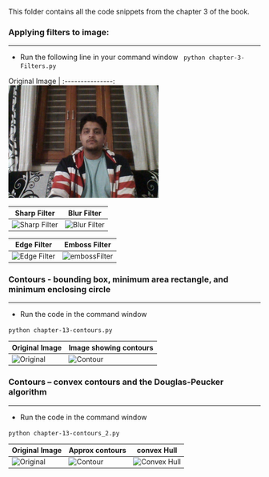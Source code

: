 
This folder contains all the code snippets from the chapter 3 of the book. 


### Applying filters to image:
_______________________________________________________________________________________________________________________________

- Run the following line in your command window 
` python chapter-3-Filters.py`

Original Image |
:---------------:
<img src="Images/OriginalImage.jpg" width="300" /> 

Sharp Filter| Blur Filter
---------|----------
![Sharp Filter](https://github.com/arpitj07/OpenCV-with-Python/blob/master/Project-2/Images/sharpFilter.jpg) |![Blur Filter](https://github.com/arpitj07/OpenCV-with-Python/blob/master/Project-2/Images/blurFilter.jpg)

 Edge Filter | Emboss Filter 
---------|----------
![ Edge Filter ](https://github.com/arpitj07/OpenCV-with-Python/blob/master/Project-2/Images/edgeFilter.jpg) | ![embossFilter](https://github.com/arpitj07/OpenCV-with-Python/blob/master/Project-2/Images/embossFilter.jpg)


### Contours - bounding box, minimum area rectangle, and minimum enclosing circle
______________________________________________________________________________________________________________________________

- Run the code in the command window 

`python chapter-13-contours.py`

Original Image| Image showing contours
---------|----------
![Original](https://github.com/arpitj07/OpenCV-with-Python/blob/master/Project-2/Images/image.jpg) |![Contour](https://github.com/arpitj07/OpenCV-with-Python/blob/master/Project-2/Images/Contour.jpg)


### Contours – convex contours and the Douglas-Peucker algorithm
______________________________________________________________________________________________________________________________

- Run the code in the command window 

`python chapter-13-contours_2.py`

Original Image| Approx contours | convex Hull
---------|----------|---------
![Original](https://github.com/arpitj07/OpenCV-with-Python/blob/master/Project-2/Images/image3.jpg) |![Contour](https://github.com/arpitj07/OpenCV-with-Python/blob/master/Project-2/Images/approxContour.jpg)| ![Convex Hull](https://github.com/arpitj07/OpenCV-with-Python/blob/master/Project-2/Images/ConvexHull.jpg)

